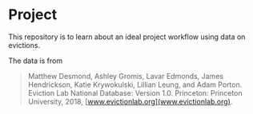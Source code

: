 # Project 

This repository is to learn about an ideal project workflow using data on evictions.

The data is from 

> Matthew Desmond, Ashley Gromis, Lavar Edmonds, James Hendrickson, Katie Krywokulski, Lillian Leung, and Adam Porton. Eviction Lab National Database: Version 1.0. Princeton: Princeton University, 2018, [www.evictionlab.org](www.evictionlab.org).
